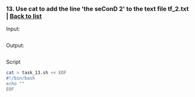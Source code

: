 ### <a id='task_13'>13. Use cat to add the line 'the seConD 2' to the text file tf_2.txt</a>  |  [Back to list](#back_to_list)

Input:
``` bash

```

Output:
```

```

Script
``` bash
cat > task_13.sh << EOF
#!/bin/bash
echo ""
EOF
```

